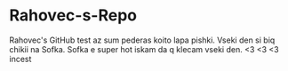 # Rahovec-s-Repo
Rahovec's GitHub test
az sum pederas koito lapa pishki. Vseki den si biq chikii na Sofka. Sofka e super hot iskam da q klecam vseki den. <3 <3 <3 incest
